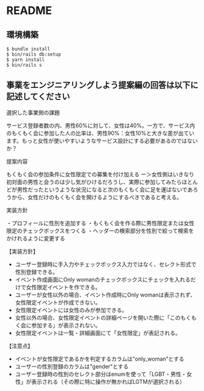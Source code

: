 # README

## 環境構築
```
$ bundle install
$ bin/rails db:setup
$ yarn install
$ bin/rails s
```

## 事業をエンジニアリングしよう提案編の回答は以下に記述してください
選択した事業側の課題

サービス登録者数の内、男性60%に対して、女性は40%。一方で、サービス内のもくもく会に参加した人の比率は、男性90%：女性10%と大きな差が出ています。もっと女性が使いやすいようなサービス設計にする必要があるのではないか？

提案内容

もくもく会の参加条件に女性限定での募集を付け加える
ー＞女性側はいきなり初対面の男性と会うのは少し気がひけるだろうし、実際に参加してみたらほとんどが男性だったというような状況になると次のもくもく会に足を運ばないであろうから、女性だけのもくもく会を開けるようにするべきであると考える。

実装方針

・プロフィールに性別を追加する
・もくもく会を作る際に男性限定または女性限定のチェックボックスをつくる
・ヘッダーの検索部分を性別で絞って検索をかけれるように変更する

【実装方針】
- ユーザー登録時に手入力やチェックボックス入力ではなく、セレクト形式で性別登録できる。
- イベント作成画面にOnly womanのチェックボックスにチェックを入れるだけで女性限定イベントを作できる。
- ユーザーが女性以外の場合、イベント作成時にOnly womanは表示されず、女性限定イベントが作成できない。
- 女性限定イベントには女性のみが参加できる。
- 女性以外の場合、女性限定イベントの詳細ページを開いた際に「このもくもく会に参加する」が表示されない。
- 女性限定イベントは一覧・詳細画面にて「女性限定」が表記される。

【注意点】
- イベントが女性限定であるかを判定するカラムは"only_woman"とする
- ユーザーの性別登録のカラムは"gender"とする
- ユーザー登録時の性別のセレクト部分はenumを使って「LGBT・男性・女性」が表示される（その際に特に操作が無かればLGTMが選択される）